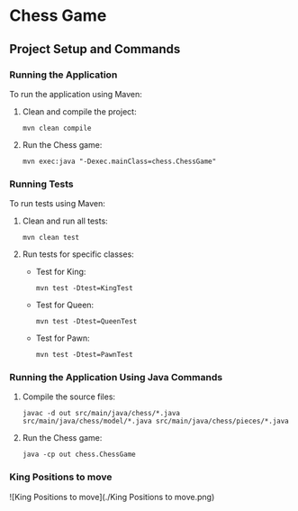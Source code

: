 
# Chess Game

## Project Setup and Commands

### Running the Application

To run the application using Maven:

1. Clean and compile the project:
   ```
   mvn clean compile
   ```

2. Run the Chess game:
   ```
   mvn exec:java "-Dexec.mainClass=chess.ChessGame"
   ```

### Running Tests

To run tests using Maven:

1. Clean and run all tests:
   ```
   mvn clean test
   ```

2. Run tests for specific classes:
    - Test for King:
      ```
      mvn test -Dtest=KingTest
      ```
    - Test for Queen:
      ```
      mvn test -Dtest=QueenTest
      ```
    - Test for Pawn:
      ```
      mvn test -Dtest=PawnTest
      ```

### Running the Application Using Java Commands

1. Compile the source files:
   ```
   javac -d out src/main/java/chess/*.java src/main/java/chess/model/*.java src/main/java/chess/pieces/*.java
   ```

2. Run the Chess game:
   ```
   java -cp out chess.ChessGame
   ```

### King Positions to move
![King Positions to move](./King Positions to move.png)
